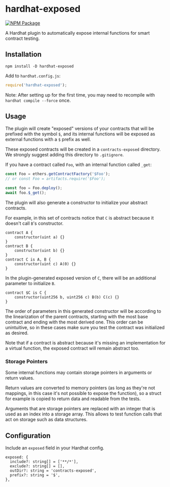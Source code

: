 # hardhat-exposed

[![NPM Package](https://img.shields.io/npm/v/hardhat-exposed.svg)](https://www.npmjs.org/package/hardhat-exposed)

A Hardhat plugin to automatically expose internal functions for smart contract testing.

## Installation

```
npm install -D hardhat-exposed
```

Add to `hardhat.config.js`:

```javascript
require('hardhat-exposed');
```

Note: After setting up for the first time, you may need to recompile with `hardhat compile --force` once.

## Usage

The plugin will create "exposed" versions of your contracts that will be prefixed with the symbol `$`, and its internal functions will be exposed as external functions with a `$` prefix as well.

These exposed contracts will be created in a `contracts-exposed` directory. We strongly suggest adding this directory to `.gitignore`.

If you have a contract called `Foo`, with an internal function called `_get`:

```javascript
const Foo = ethers.getContractFactory('$Foo');
// or const Foo = artifacts.require('$Foo');

const foo = Foo.deploy();
await foo.$_get();
```

The plugin will also generate a constructor to initialize your abstract contracts.

For example, in this set of contracts notice that `C` is abstract because it doesn't call `B`'s constructor.

```solidity
contract A {
    constructor(uint a) {}
}
contract B {
    constructor(uint b) {}
}
contract C is A, B {
    constructor(uint c) A(0) {}
}
```

In the plugin-generated exposed version of `C`, there will be an additional parameter to initialize `B`.

```solidity
contract $C is C {
    constructor(uint256 b, uint256 c) B(b) C(c) {}
}
```

The order of parameters in this generated constructor will be according to the linearization of the parent contracts, starting with the most base contract and ending with the most derived one. This order can be unintuitive, so in these cases make sure you test the contract was initialized as desired.

Note that if a contract is abstract because it's missing an implementation for a virtual function, the exposed contract will remain abstract too.

### Storage Pointers

Some internal functions may contain storage pointers in arguments or return values.

Return values are converted to memory pointers (as long as they're not mappings, in this case it's not possible to expose the function), so a struct for example is copied to return data and readable from the tests.

Arguments that are storage pointers are replaced with an integer that is used as an index into a storage array. This allows to test function calls that act on storage such as data structures.

## Configuration

Include an `exposed` field in your Hardhat config.

```
exposed: {
  include?: string[] = ['**/*'],
  exclude?: string[] = [],
  outDir?: string = 'contracts-exposed',
  prefix?: string = '$',
},
```

